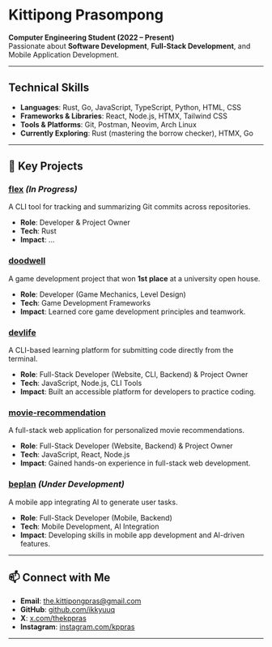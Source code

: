 # Kittipong Prasompong

**Computer Engineering Student (2022 – Present)**  
Passionate about **Software Development**, **Full-Stack Development**, and Mobile Application Development.

---

## Technical Skills

- **Languages**: Rust, Go, JavaScript, TypeScript, Python, HTML, CSS
- **Frameworks & Libraries**: React, Node.js, HTMX, Tailwind CSS
- **Tools & Platforms**: Git, Postman, Neovim, Arch Linux
- **Currently Exploring**: Rust (mastering the borrow checker), HTMX, Go

---

## 🚀 Key Projects

### [flex](https://github.com/ikkyuuq/flex) *(In Progress)*  
A CLI tool for tracking and summarizing Git commits across repositories.  
- **Role**: Developer & Project Owner  
- **Tech**: Rust
- **Impact**: ...

### [doodwell](https://github.com/ikkyuuq/Centum-Survivors)  
A game development project that won **1st place** at a university open house.  
- **Role**: Developer (Game Mechanics, Level Design)  
- **Tech**: Game Development Frameworks  
- **Impact**: Learned core game development principles and teamwork.

### [devlife](https://github.com/ikkyuuq/devlife)  
A CLI-based learning platform for submitting code directly from the terminal.  
- **Role**: Full-Stack Developer (Website, CLI, Backend) & Project Owner  
- **Tech**: JavaScript, Node.js, CLI Tools  
- **Impact**: Built an accessible platform for developers to practice coding.

### [movie-recommendation](https://github.com/ikkyuuq/movie-recommendation)  
A full-stack web application for personalized movie recommendations.  
- **Role**: Full-Stack Developer (Website, Backend) & Project Owner  
- **Tech**: JavaScript, React, Node.js  
- **Impact**: Gained hands-on experience in full-stack web development.

### [beplan](https://github.com/ikkyuuq/beplan) *(Under Development)*  
A mobile app integrating AI to generate user tasks.  
- **Role**: Full-Stack Developer (Mobile, Backend)  
- **Tech**: Mobile Development, AI Integration  
- **Impact**: Developing skills in mobile app development and AI-driven features.

---

## 📫 Connect with Me

- **Email**: [the.kittipongpras@gmail.com](mailto:the.kittipongpras@gmail.com)  
- **GitHub**: [github.com/ikkyuuq](https://github.com/ikkyuuq)  
- **X**: [x.com/thekppras](https://x.com/thekppras)  
- **Instagram**: [instagram.com/kppras](https://www.instagram.com/kppras/)

---
